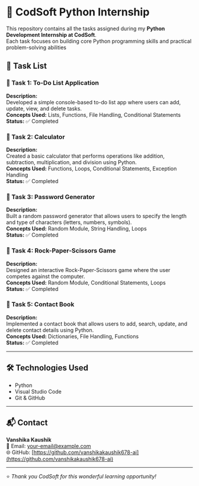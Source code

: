 # 🌟 CodSoft Python Internship

This repository contains all the tasks assigned during my **Python Development Internship at CodSoft**.  
Each task focuses on building core Python programming skills and practical problem-solving abilities

## 📁 Task List

### 🔹 Task 1: To-Do List Application
**Description:**  
Developed a simple console-based to-do list app where users can add, update, view, and delete tasks.  
**Concepts Used:** Lists, Functions, File Handling, Conditional Statements  
**Status:** ✅ Completed  

### 🔹 Task 2: Calculator
**Description:**  
Created a basic calculator that performs operations like addition, subtraction, multiplication, and division using Python.  
**Concepts Used:** Functions, Loops, Conditional Statements, Exception Handling  
**Status:** ✅ Completed  

### 🔹 Task 3: Password Generator
**Description:**  
Built a random password generator that allows users to specify the length and type of characters (letters, numbers, symbols).  
**Concepts Used:** Random Module, String Handling, Loops  
**Status:** ✅ Completed  

### 🔹 Task 4: Rock-Paper-Scissors Game
**Description:**  
Designed an interactive Rock-Paper-Scissors game where the user competes against the computer.  
**Concepts Used:** Random Module, Conditional Statements, Loops  
**Status:** ✅ Completed  

### 🔹 Task 5: Contact Book
**Description:**  
Implemented a contact book that allows users to add, search, update, and delete contact details using Python.  
**Concepts Used:** Dictionaries, File Handling, Functions  
**Status:** ✅ Completed  

---

## 🛠️ Technologies Used
- Python  
- Visual Studio Code  
- Git & GitHub  

---

## 📬 Contact
**Vanshika Kaushik**  
📧 Email: your-email@example.com  
🌐 GitHub: [https://github.com/vanshikakaushik678-ai](https://github.com/vanshikakaushik678-ai)

---

⭐ *Thank you CodSoft for this wonderful learning opportunity!*

